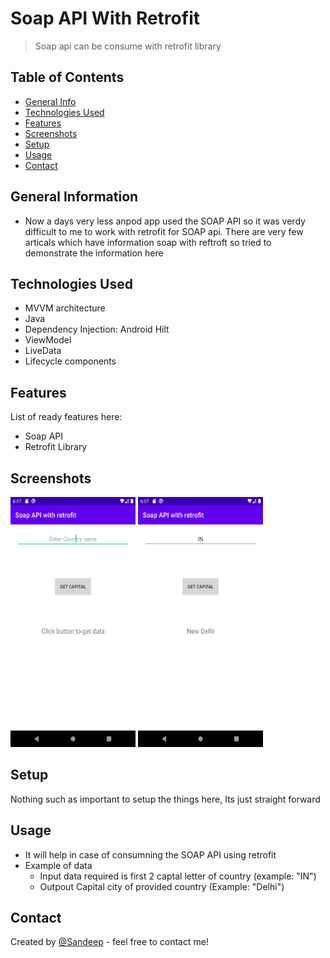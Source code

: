 # Soap API With Retrofit
> Soap api can be consume with retrofit library

## Table of Contents
* [General Info](#general-information)
* [Technologies Used](#technologies-used)
* [Features](#features)
* [Screenshots](#screenshots)
* [Setup](#setup)
* [Usage](#usage)
* [Contact](#contact)
<!-- * [License](#license) -->


## General Information
- Now a days very less anpod app used the SOAP API so it was verdy difficult to me to work with retrofit for SOAP api. There are very few articals which have information soap with reftroft so tried to demonstrate the information here


## Technologies Used
- MVVM architecture
- Java
- Dependency Injection: Android Hilt
- ViewModel
- LiveData
- Lifecycle components


## Features
List of ready features here:
- Soap API
- Retrofit Library 


## Screenshots
<img src="./screenshot1.png" width="200" height="400">        <img src="./screenshot2.png" width="200" height="400">
<!-- If you have screenshots you'd like to share, include them here. -->


## Setup
Nothing such as important to setup the things here, Its just straight forward


## Usage
- It will help in case of consumning the SOAP API using retrofit
- Example of data
    - Input data required is first 2 captal letter of country (example: "IN")
    - Outpout Capital city of provided country (Example: "Delhi")


## Contact
Created by [@Sandeep](https://sandeepksatpute.wixsite.com/resume) - feel free to contact me!


<!-- Optional -->
<!-- ## License -->
<!-- This project is open source and available under the [... License](). -->

<!-- You don't have to include all sections - just the one's relevant to your project -->
